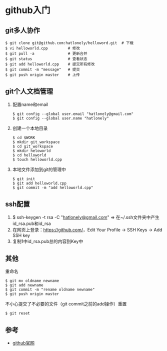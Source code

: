 # github入门

## git多人协作

```
$ git clone git@github.com:hatlonely/helloword.git  # 下载
$ vi helloworld.cpp         # 修改
$ git pull -a               # 更新合并
$ git status                # 查看状态
$ git add helloworld.cpp    # 提交所有修改
$ git commit -m "message"   # 提交
$ git push origin master    # 上传
```

## git个人文档管理

1. 配置name和email

    ```
    $ git config --global user.email "hatlonely@gmail.com"
    $ git config --global user.name "hatlonely"
    ```

2. 创建一个本地目录

    ```
    $ cd $WORK
    $ mkdir git_workspace
    $ cd git_workspace
    $ mkdir heloworld
    $ cd helloworld
    $ touch helloworld.cpp
    ```

3. 本地文件添加到git的管理中

    ```
    $ git init
    $ git add helloworld.cpp
    $ git commit -m "add helloworld.cpp"
    ```

## ssh配置

1. $ ssh-keygen -t rsa -C "hatlonely@gmail.com"  => 在~/.ssh文件夹中产生id\_rsa.pub和id\_rsa
2. 在网页上登录：<https://github.com/>，Edit Your Profile -> SSH Keys -> Add SSH key
3. 复制1中id_rsa.pub总的内容到Key中

## 其他

重命名

```
$ git mv oldname newname
$ git add newname
$ git commit -m "rename oldname newname"
$ git push origin master
```

不小心提交了不必要的文件（git commit之前的add操作）重置

```
$ git reset
```

## 参考

- [github官网](https://github.com/)
